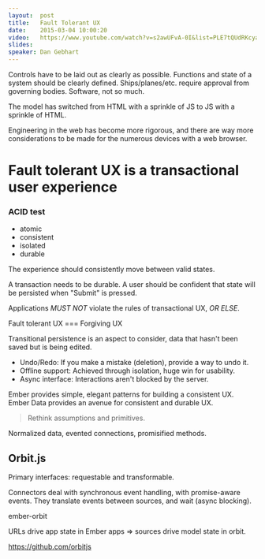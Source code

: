 ```yaml
---
layout:  post
title:   Fault Tolerant UX
date:    2015-03-04 10:00:20
video:   https://www.youtube.com/watch?v=s2awUFvA-0I&list=PLE7tQUdRKcyacwiUPs0CjPYt6tJub4xXU&index=18
slides:  
speaker: Dan Gebhart
---
```


Controls have to be laid out as clearly as possible. Functions and state of a system
should be clearly defined. Ships/planes/etc. require approval from governing bodies.
Software, not so much.

The model has switched from HTML with a sprinkle of JS to JS with a sprinkle of HTML.

Engineering in the web has become more rigorous, and there are way more considerations
to be made for the numerous devices with a web browser.

# Fault tolerant UX is a transactional user experience

### ACID test

* atomic
* consistent
* isolated
* durable

The experience should consistently move between valid states.

A transaction needs to be durable. A user should be confident that state will be persisted
when "Submit" is pressed.

Applications _MUST NOT_ violate the rules of transactional UX, _OR ELSE_.

Fault tolerant UX === Forgiving UX

Transitional persistence is an aspect to consider, data that hasn't been saved but is being edited.

* Undo/Redo: If you make a mistake (deletion), provide a way to undo it.
* Offline support: Achieved through isolation, huge win for usability.
* Async interface: Interactions aren't blocked by the server.

Ember provides simple, elegant patterns for building a consistent UX. Ember Data
provides an avenue for consistent and durable UX.

> Rethink assumptions and primitives.

Normalized data, evented connections, promisified methods.

## Orbit.js

Primary interfaces: requestable and transformable.

Connectors deal with synchronous event handling, with promise-aware events. They
translate events between sources, and wait (async blocking).

ember-orbit

URLs drive app state in Ember apps => sources drive model state in orbit.

<https://github.com/orbitjs>
